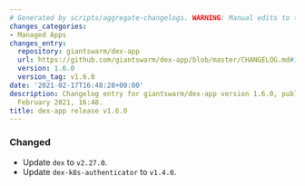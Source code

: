 ```yaml
---
# Generated by scripts/aggregate-changelogs. WARNING: Manual edits to this files will be overwritten.
changes_categories:
- Managed Apps
changes_entry:
  repository: giantswarm/dex-app
  url: https://github.com/giantswarm/dex-app/blob/master/CHANGELOG.md#160---2021-02-17
  version: 1.6.0
  version_tag: v1.6.0
date: '2021-02-17T16:48:28+00:00'
description: Changelog entry for giantswarm/dex-app version 1.6.0, published on 17
  February 2021, 16:48.
title: dex-app release v1.6.0
---
```


### Changed
- Update `dex` to `v2.27.0`.
- Update `dex-k8s-authenticator` to `v1.4.0`.
